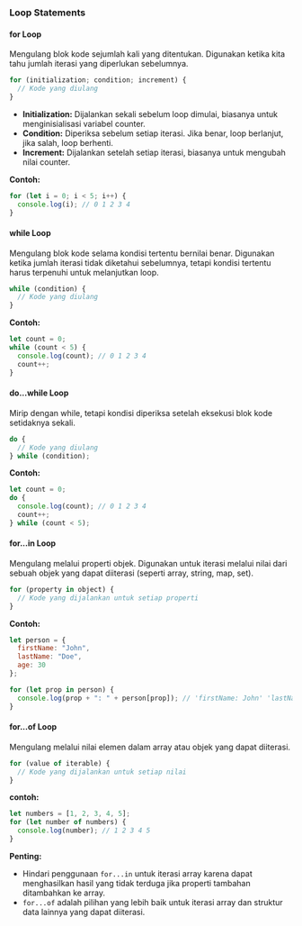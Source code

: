 ### Loop Statements

#### for Loop
Mengulang blok kode sejumlah kali yang ditentukan. Digunakan ketika kita tahu jumlah iterasi yang diperlukan sebelumnya.

```js
for (initialization; condition; increment) {
  // Kode yang diulang
}
```

- **Initialization:** Dijalankan sekali sebelum loop dimulai, biasanya untuk menginisialisasi variabel counter.
- **Condition:** Diperiksa sebelum setiap iterasi. Jika benar, loop berlanjut, jika salah, loop berhenti.
- **Increment:** Dijalankan setelah setiap iterasi, biasanya untuk mengubah nilai counter.

**Contoh:**
```js
for (let i = 0; i < 5; i++) {
  console.log(i); // 0 1 2 3 4
}
```

#### while Loop
Mengulang blok kode selama kondisi tertentu bernilai benar. Digunakan ketika jumlah iterasi tidak diketahui sebelumnya, tetapi kondisi tertentu harus terpenuhi untuk melanjutkan loop.

```js
while (condition) {
  // Kode yang diulang
}
```

**Contoh:**
```js
let count = 0;
while (count < 5) {
  console.log(count); // 0 1 2 3 4
  count++;
}
```
#### do...while Loop
Mirip dengan while, tetapi kondisi diperiksa setelah eksekusi blok kode setidaknya sekali.

```js
do {
  // Kode yang diulang
} while (condition);
```

**Contoh:**
```js
let count = 0;
do {
  console.log(count); // 0 1 2 3 4
  count++;
} while (count < 5);
```
#### for...in Loop
Mengulang melalui properti objek. Digunakan untuk iterasi melalui nilai dari sebuah objek yang dapat diiterasi (seperti array, string, map, set).

```js
for (property in object) {
  // Kode yang dijalankan untuk setiap properti
}
```

**Contoh:**
```js
let person = {
  firstName: "John",
  lastName: "Doe",
  age: 30
};

for (let prop in person) {
  console.log(prop + ": " + person[prop]); // 'firstName: John' 'lastName: Doe' 'age: 30'
}
```
#### for...of Loop
Mengulang melalui nilai elemen dalam array atau objek yang dapat diiterasi.

```js
for (value of iterable) {
  // Kode yang dijalankan untuk setiap nilai
}
```

**contoh:**
```js
let numbers = [1, 2, 3, 4, 5];
for (let number of numbers) {
  console.log(number); // 1 2 3 4 5
}
```

**Penting:**

- Hindari penggunaan `for...in` untuk iterasi array karena dapat menghasilkan hasil yang tidak terduga jika properti tambahan ditambahkan ke array.
- `for...of` adalah pilihan yang lebih baik untuk iterasi array dan struktur data lainnya yang dapat diiterasi.
